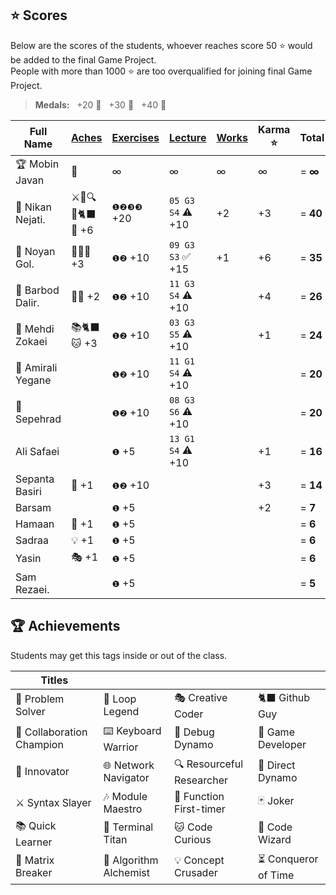 ## ⭐ Scores

Below are the scores of the students, whoever reaches score 50 ⭐ would be added to the final Game Project.  
People with more than 1000 ⭐ are too overqualified for joining final Game Project.

> **Medals:** &nbsp; +20 🥉 &nbsp; +30 🥈 &nbsp; +40 🥇

| Full Name         | [Aches](#-achievements) | [Exercises](/exercises/) | [Lecture](/RESEARCH.md) | [Works](/works/) | Karma ⭐ | Total    |
| ----------------- | ----------------------- | ------------------------ | ----------------------- | ---------------- | -------- | -------- |
| 🏆 Mobin Javan    | 💊                      | ∞                        | ∞                       | ∞                | ∞        | = **∞**  |
| 🥇 Nikan Nejati.  | ⚔️🔁🔍🎯🐈‍⬛🔮 +6         | `❶❷❸❸` +20               | `05 G3 S4` ⚠️ +10       | +2               | +3       | = **40** |
| 🥈 Noyan Gol.     | 🚀🤝🔮 +3               | `❶❷` +10                 | `09 G3 S3` ✅ +15       | +1               | +6       | = **35** |
| 🥉 Barbod Dalir.  | 🤝🔁 +2                 | `❶❷` +10                 | `11 G3 S4` ⚠️ +10       |                  | +4       | = **26** |
| 🥉 Mehdi Zokaei   | 📚🐈‍⬛🐱 +3               | `❶❷` +10                 | `03 G3 S5` ⚠️ +10       |                  | +1       | = **24** |
| 🥉 Amirali Yegane |                         | `❶❷` +10                 | `11 G1 S4` ⚠️ +10       |                  |          | = **20** |
| 🥉 Sepehrad       |                         | `❶❷` +10                 | `08 G3 S6` ⚠️ +10       |                  |          | = **20** |
| Ali Safaei        |                         | `❶` +5                   | `13 G1 S4` ⚠️ +10       |                  | +1       | = **16** |
| Sepanta Basiri    | 🔁 +1                   | `❶❷` +10                 |                         |                  | +3       | = **14** |
| Barsam            |                         | `❶` +5                   |                         |                  | +2       | = **7**  |
| Hamaan            | 🔁 +1                   | `❶` +5                   |                         |                  |          | = **6**  |
| Sadraa            | 💡 +1                   | `❶` +5                   |                         |                  |          | = **6**  |
| Yasin             | 🎭 +1                   | `❶` +5                   |                         |                  |          | = **6**  |
| Sam Rezaei.       |                         | `❶` +5                   |                         |                  |          | = **5**  |

## 🏆 Achievements

Students may get this tags inside or out of the class.

| Titles                    |                        |                           |                      |
| ------------------------- | ---------------------- | ------------------------- | -------------------- |
| 🧩 Problem Solver         | 🔁 Loop Legend         | 🎭 Creative Coder         | 🐈‍⬛ Github Guy        |
| 🤝 Collaboration Champion | ⌨️ Keyboard Warrior    | 🐛 Debug Dynamo           | 👾 Game Developer    |
| 🚀 Innovator              | 🌐 Network Navigator   | 🔍 Resourceful Researcher | 🎯 Direct Dynamo     |
| ⚔️ Syntax Slayer          | 🎶 Module Maestro      | 🥇 Function First-timer   | 🃏 Joker             |
| 📚 Quick Learner          | 🔱 Terminal Titan      | 🐱 Code Curious           | 🔮 Code Wizard       |
| 💊 Matrix Breaker         | 🧪 Algorithm Alchemist | 💡 Concept Crusader       | ⏳ Conqueror of Time |
